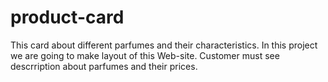 # product-card

This card about different parfumes and their characteristics. 
In this project we are going to make layout of this Web-site. 
Customer must see descrription about parfumes and their prices. 
